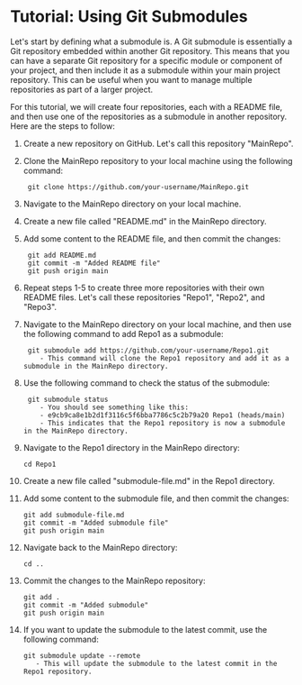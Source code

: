 # Tutorial: Using Git Submodules

Let's start by defining what a submodule is. A Git submodule is essentially a Git repository embedded within another Git repository. This means that you can have a separate Git repository for a specific module or component of your project, and then include it as a submodule within your main project repository. This can be useful when you want to manage multiple repositories as part of a larger project.

For this tutorial, we will create four repositories, each with a README file, and then use one of the repositories as a submodule in another repository. Here are the steps to follow:

1. Create a new repository on GitHub. Let's call this repository "MainRepo".
2. Clone the MainRepo repository to your local machine using the following command:

        git clone https://github.com/your-username/MainRepo.git

3. Navigate to the MainRepo directory on your local machine.
4. Create a new file called "README.md" in the MainRepo directory.
5. Add some content to the README file, and then commit the changes:

        git add README.md
        git commit -m "Added README file"
        git push origin main


6. Repeat steps 1-5 to create three more repositories with their own README files. Let's call these repositories "Repo1", "Repo2", and "Repo3".
7. Navigate to the MainRepo directory on your local machine, and then use the following command to add Repo1 as a submodule:

        git submodule add https://github.com/your-username/Repo1.git
           - This command will clone the Repo1 repository and add it as a submodule in the MainRepo directory.

8. Use the following command to check the status of the submodule:
        
        git submodule status
           - You should see something like this:
           - e9cb9ca8e1b2d1f3116c5f6bba7786c5c2b79a20 Repo1 (heads/main)
           - This indicates that the Repo1 repository is now a submodule in the MainRepo directory.

9. Navigate to the Repo1 directory in the MainRepo directory:

       cd Repo1 


10. Create a new file called "submodule-file.md" in the Repo1 directory.
11. Add some content to the submodule file, and then commit the changes:

        git add submodule-file.md
        git commit -m "Added submodule file"
        git push origin main

12. Navigate back to the MainRepo directory:

        cd ..

13. Commit the changes to the MainRepo repository:

        git add .
        git commit -m "Added submodule"
        git push origin main
        
14. If you want to update the submodule to the latest commit, use the following command:

        git submodule update --remote
           - This will update the submodule to the latest commit in the Repo1 repository.


        
